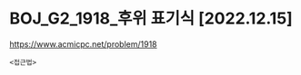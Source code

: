 # BOJ_G2_1918_후위 표기식 [2022.12.15]
https://www.acmicpc.net/problem/1918


```
<접근법>


```


```python



```


```java


```
